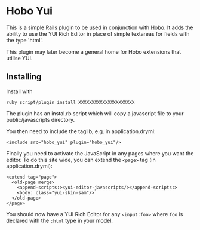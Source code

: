# Hobo Yui

This is a simple Rails plugin to be used in conjunction with [Hobo](http://hobocentral.net). It adds the ability to use the YUI Rich Editor in place of simple textareas for fields with the type 'html'.

This plugin may later become a general home for Hobo extensions that utilise YUI.

## Installing

Install with

    ruby script/plugin install XXXXXXXXXXXXXXXXXXXXX
    
The plugin has an instal.rb script which will copy a javascript file to your public/javascripts directory.

You then need to include the taglib, e.g. in application.dryml:

    <include src="hobo_yui" plugin="hobo_yui"/>

Finally you need to activate the JavaScript in any pages where you want the editor. To do this site wide, you can extend the `<page>` tag (in application.dryml):
    
    <extend tag="page">
      <old-page merge>
        <append-scripts:><yui-editor-javascripts/></append-scripts:>
        <body: class="yui-skin-sam"/>
      </old-page>
    </page>
    
You should now have a YUI Rich Editor for any `<input:foo>` where `foo` is declared with the `:html` type in your model.